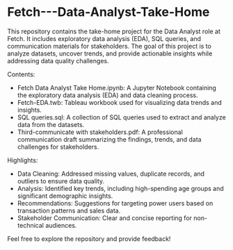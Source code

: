 # Fetch---Data-Analyst-Take-Home

This repository contains the take-home project for the Data Analyst role at Fetch. It includes exploratory data analysis (EDA), SQL queries, and communication materials for stakeholders. The goal of this project is to analyze datasets, uncover trends, and provide actionable insights while addressing data quality challenges.

Contents:
- Fetch Data Analyst Take Home.ipynb: A Jupyter Notebook containing the exploratory data analysis (EDA) and data cleaning process.
- Fetch-EDA.twb: Tableau workbook used for visualizing data trends and insights.
- SQL queries.sql: A collection of SQL queries used to extract and analyze data from the datasets.
- Third-communicate with stakeholders.pdf: A professional communication draft summarizing the findings, trends, and data challenges for stakeholders.

Highlights:
- Data Cleaning: Addressed missing values, duplicate records, and outliers to ensure data quality.
- Analysis: Identified key trends, including high-spending age groups and significant demographic insights.
- Recommendations: Suggestions for targeting power users based on transaction patterns and sales data.
- Stakeholder Communication: Clear and concise reporting for non-technical audiences.

Feel free to explore the repository and provide feedback!
